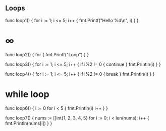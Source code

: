 ## Loops

func loop1() {
	for i := 1; i <= 5; i++ {
		fmt.Printf("Hello %d\n", i)
	}
}

# ∞
func loop2() {
	for {
		fmt.Printf("Loop")
	}
}

func loop3() {
	for i := 1; i <= 5; i++ {
		if i%2 != 0 {
			continue
		}
		fmt.Println(i)
	}
}

func loop4() {
	for i := 1; i <= 5; i++ {
		if i%2 != 0 {
			break
		}
		fmt.Println(i)
	}
}

# while loop
func loop6() {
	i := 0
	for i < 5 {
		fmt.Println(i)
		i++
	}
}

func loop7() {
	nums := []int{1, 2, 3, 4, 5}
	for i := 0; i < len(nums); i++ {
		fmt.Println(nums[i])
	}
}

##